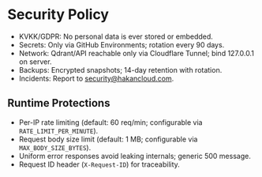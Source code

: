 # Security Policy
- KVKK/GDPR: No personal data is ever stored or embedded.
- Secrets: Only via GitHub Environments; rotation every 90 days.
- Network: Qdrant/API reachable only via Cloudflare Tunnel; bind 127.0.0.1 on server.
- Backups: Encrypted snapshots; 14-day retention with rotation.
- Incidents: Report to security@hakancloud.com.

## Runtime Protections
- Per-IP rate limiting (default: 60 req/min; configurable via `RATE_LIMIT_PER_MINUTE`).
- Request body size limit (default: 1 MB; configurable via `MAX_BODY_SIZE_BYTES`).
- Uniform error responses avoid leaking internals; generic 500 message.
- Request ID header (`X-Request-ID`) for traceability.
